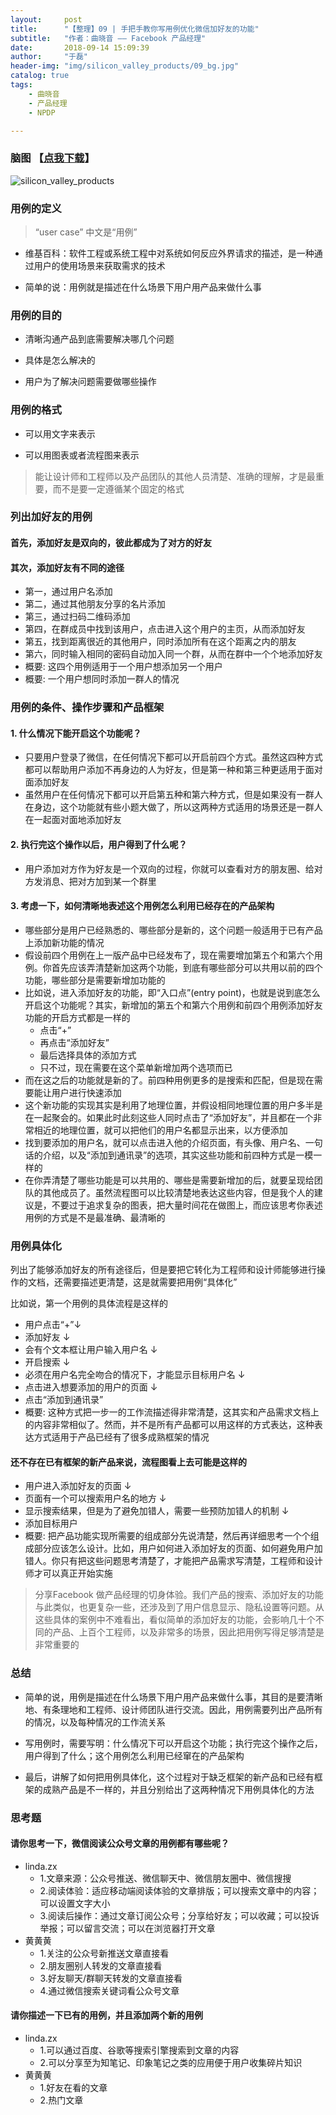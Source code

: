```yaml
---
layout:     post
title:      "【整理】09 | 手把手教你写用例优化微信加好友的功能"
subtitle:   "作者：曲晓音 —— Facebook 产品经理"
date:       2018-09-14 15:09:39
author:     "于磊"
header-img: "img/silicon_valley_products/09_bg.jpg"
catalog: true
tags:
    - 曲晓音
    - 产品经理
    - NPDP

---
```




### 脑图 【[点我下载](https://github.com/yuleizhuai/resources/raw/master/management/NPDP/Silicon_valley_products/09UserCase.pdf)】

![silicon_valley_products](/img/silicon_valley_products/09UserCase.jpg)





### 用例的定义

> “user case” 中文是“用例”

- 维基百科：软件工程或系统工程中对系统如何反应外界请求的描述，是一种通过用户的使用场景来获取需求的技术

- 简单的说：用例就是描述在什么场景下用户用产品来做什么事

### 用例的目的

- 清晰沟通产品到底需要解决哪几个问题

- 具体是怎么解决的

- 用户为了解决问题需要做哪些操作

### 用例的格式

- 可以用文字来表示

- 可以用图表或者流程图来表示

> 能让设计师和工程师以及产品团队的其他人员清楚、准确的理解，才是最重要，而不是要一定遵循某个固定的格式

### 列出加好友的用例

#### 首先，添加好友是双向的，彼此都成为了对方的好友

#### 其次，添加好友有不同的途径

- 第一，通过用户名添加
- 第二，通过其他朋友分享的名片添加
- 第三，通过扫码二维码添加
- 第四，在群成员中找到该用户，点击进入这个用户的主页，从而添加好友
- 第五，找到距离很近的其他用户，同时添加所有在这个距离之内的朋友
- 第六，同时输入相同的密码自动加入同一个群，从而在群中一个个地添加好友
- 概要: 这四个用例适用于一个用户想添加另一个用户
- 概要: 一个用户想同时添加一群人的情况

### 用例的条件、操作步骤和产品框架

#### 1. 什么情况下能开启这个功能呢？

- 只要用户登录了微信，在任何情况下都可以开启前四个方式。虽然这四种方式都可以帮助用户添加不再身边的人为好友，但是第一种和第三种更适用于面对面添加好友
- 虽然用户在任何情况下都可以开启第五种和第六种方式，但是如果没有一群人在身边，这个功能就有些小题大做了，所以这两种方式适用的场景还是一群人在一起面对面地添加好友

#### 2. 执行完这个操作以后，用户得到了什么呢？

- 用户添加对方作为好友是一个双向的过程，你就可以查看对方的朋友圈、给对方发消息、把对方加到某一个群里

#### 3. 考虑一下，如何清晰地表述这个用例怎么利用已经存在的产品架构

- 哪些部分是用户已经熟悉的、哪些部分是新的，这个问题一般适用于已有产品上添加新功能的情况
- 假设前四个用例在上一版产品中已经发布了，现在需要增加第五个和第六个用例。你首先应该弄清楚新加这两个功能，到底有哪些部分可以共用以前的四个功能，哪些部分是需要新增加功能的
- 比如说，进入添加好友的功能，即“入口点”(entry point)，也就是说到底怎么开启这个功能呢？其实，新增加的第五个和第六个用例和前四个用例添加好友功能的开启方式都是一样的
  - 点击“+”
  - 再点击“添加好友”
  - 最后选择具体的添加方式
  - 只不过，现在需要在这个菜单新增加两个选项而已
- 而在这之后的功能就是新的了。前四种用例更多的是搜索和匹配，但是现在需要能让用户进行快速添加
- 这个新功能的实现其实是利用了地理位置，并假设相同地理位置的用户多半是在一起聚会的。如果此时此刻这些人同时点击了“添加好友”，并且都在一个非常相近的地理位置，就可以把他们的用户名都显示出来，以方便添加
- 找到要添加的用户名，就可以点击进入他的介绍页面，有头像、用户名、一句话的介绍，以及“添加到通讯录”的选项，其实这些功能和前四种方式是一模一样的
- 在你弄清楚了哪些功能是可以共用的、哪些是需要新增加的后，就要呈现给团队的其他成员了。虽然流程图可以比较清楚地表达这些内容，但是我个人的建议是，不要过于追求复杂的图表，把大量时间花在做图上，而应该思考你表述用例的方式是不是最准确、最清晰的

### 用例具体化

列出了能够添加好友的所有途径后，但是要把它转化为工程师和设计师能够进行操作的文档，还需要描述更清楚，这是就需要把用例“具体化”

比如说，第一个用例的具体流程是这样的

- 用户点击“+”↓
- 添加好友 ↓
- 会有个文本框让用户输入用户名 ↓
- 开启搜索 ↓
- 必须在用户名完全吻合的情况下，才能显示目标用户名 ↓
- 点击进入想要添加的用户的页面 ↓
- 点击“添加到通讯录”
- 概要: 这种方式把一步一的工作流描述得非常清楚，这其实和产品需求文档上的内容非常相似了。然而，并不是所有产品都可以用这样的方式表达，这种表达方式适用于产品已经有了很多成熟框架的情况

#### 还不存在已有框架的新产品来说，流程图看上去可能是这样的

- 用户进入添加好友的页面 ↓
- 页面有一个可以搜索用户名的地方 ↓
- 显示搜索结果，但是为了避免加错人，需要一些预防加错人的机制 ↓
- 添加目标用户
- 概要: 把产品功能实现所需要的组成部分先说清楚，然后再详细思考一个个组成部分应该怎么设计。比如，用户如何进入添加好友的页面、如何避免用户加错人。你只有把这些问题思考清楚了，才能把产品需求写清楚，工程师和设计师才可以真正开始实施

> 分享Facebook 做产品经理的切身体验。我们产品的搜索、添加好友的功能与此类似，也更复杂一些，还涉及到了用户信息显示、隐私设置等问题。从这些具体的案例中不难看出，看似简单的添加好友的功能，会影响几十个不同的产品、上百个工程师，以及非常多的场景，因此把用例写得足够清楚是非常重要的

### 总结

- 简单的说，用例是描述在什么场景下用户用产品来做什么事，其目的是要清晰地、有条理地和工程师、设计师团队进行交流。因此，用例需要列出产品所有的情况，以及每种情况的工作流关系

- 写用例时，需要写明：什么情况下可以开启这个功能；执行完这个操作之后，用户得到了什么；这个用例怎么利用已经窜在的产品架构

- 最后，讲解了如何把用例具体化，这个过程对于缺乏框架的新产品和已经有框架的成熟产品是不一样的，并且分别给出了这两种情况下用例具体化的方法

### 思考题

#### 请你思考一下，微信阅读公众号文章的用例都有哪些呢？

- linda.zx
  - 1.文章来源：公众号推送、微信聊天中、微信朋友圈中、微信搜搜
  - 2.阅读体验：适应移动端阅读体验的文章排版；可以搜索文章中的内容；可以设置文字大小
  - 3.阅读后操作：通过文章订阅公众号；分享给好友；可以收藏；可以投诉举报；可以留言交流；可以在浏览器打开文章
- 黄黄黄
  - 1.关注的公众号新推送文章直接看
  - 2.朋友圈别人转发的文章直接看
  - 3.好友聊天/群聊天转发的文章直接看
  - 4.通过微信搜索关键词看公众号文章

#### 请你描述一下已有的用例，并且添加两个新的用例

- linda.zx
  - 1.可以通过百度、谷歌等搜索引擎搜索到文章的内容
  - 2.可以分享至为知笔记、印象笔记之类的应用便于用户收集碎片知识
- 黄黄黄
  - 1.好友在看的文章
  - 2.热门文章













































